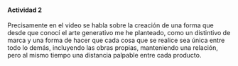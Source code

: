 #### Actividad 2

Precisamente en el video se habla sobre la creación de una forma que desde que conocí el arte generativo me he planteado, como un distintivo de marca y una forma de hacer que cada cosa que se realice sea única entre todo lo demás, incluyendo las obras propias, manteniendo una relación, pero al mismo tiempo una distancia palpable entre cada producto.
